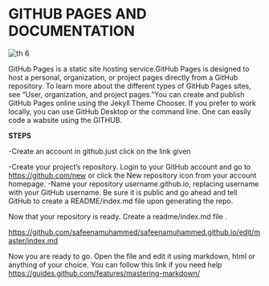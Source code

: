   # GITHUB PAGES AND DOCUMENTATION
  
  ![th 6](https://user-images.githubusercontent.com/31272035/30201074-798f39a6-948a-11e7-87e1-24f3597b9624.jpg)
  
  GitHub Pages is a static site hosting service.GitHub Pages is designed to host a personal, organization, or project
  pages directly from a GitHub repository. To learn more about the different types of GitHub Pages sites, see “User,
  organization, and project pages.”You can create and publish GitHub Pages online using the Jekyll Theme Chooser. If you prefer
  to work locally, you can use GitHub Desktop or the command line. One can easily code a wabsite using the GITHUB.
  
  **STEPS**

-Create an account in github.just click on the link given

-Create your project’s repository. Login to your GitHub account and go to https://github.com/new or click the New repository
icon from your account homepage. -Name your repository username.github.io, replacing username with your GitHub username.
 Be sure it is public and go ahead and tell GitHub to create a README/index.md file upon generating the repo.
 

Now that your repository is ready. Create a readme/index.md file .

https://github.com/safeenamuhammed/safeenamuhammed.github.io/edit/master/index.md

Now you are ready to go. Open the file and edit it using markdown, html or anything of your choice. You can follow this
link if you need help https://guides.github.com/features/mastering-markdown/
  
  

 
